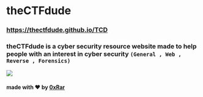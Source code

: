 # theCTFdude
### https://thectfdude.github.io/TCD

### theCTFdude is a cyber security resource website made to help people with an interest in cyber security **`(General , Web , Reverse , Forensics)`**

![](https://user-images.githubusercontent.com/33517160/121771687-894df100-cb79-11eb-98f6-d4bb86681d04.png)

#### made with ♥ by [0xRar](https://github.com/0xRar)
